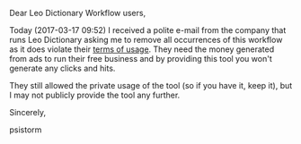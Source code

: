 Dear Leo Dictionary Workflow users,

Today (2017-03-17 09:52) I received a polite e-mail from the company that runs Leo Dictionary asking me to remove all occurrences of this workflow as it does violate their [terms of usage](http://dict.leo.org/pages/about/ende/termsOfUsage_en.html). They need the money generated from ads to run their free business and by providing this tool you won't generate any clicks and hits.

They still allowed the private usage of the tool (so if you have it, keep it), but I may not publicly provide the tool any further.

Sincerely,

psistorm
